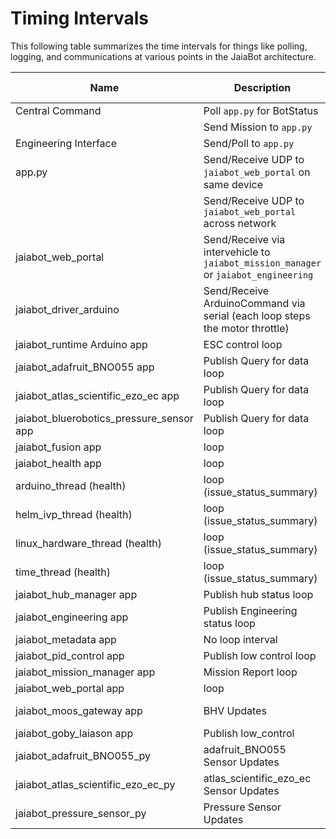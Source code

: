 # Timing Intervals

This following table summarizes the time intervals for things like polling, logging, and communications at various points in the JaiaBot architecture.

| Name                                      | Description                                                                         | Timing                                          | Path                                                          | Date Changed
| --------------------                      | ----------------                                                                    | -------------------------                       | ---                                                           | --------------
| Central Command                           | Poll `app.py` for BotStatus                                                         | 0.5 s interval                                  | src/web/central_command/client/components/CentralCommand.jsx  | 08/25/2022
|                                           | Send Mission to `app.py`                                                            | ASAP                                            |                                                               | 08/25/2022
| Engineering Interface                     | Send/Poll to `app.py`                                                               | 0.1 s interval                                  | src/web/engineering/script.js                                 | 08/25/2022
| app.py                                    | Send/Receive UDP to `jaiabot_web_portal` on same device                             | "Instantly"                                     | src/web/server/app.py                                         | 08/25/2022
|                                           | Send/Receive UDP to `jaiabot_web_portal` across network                             | Depends on network latency                      |                                                               | 08/25/2022
| jaiabot_web_portal                        | Send/Receive via intervehicle to `jaiabot_mission_manager` or `jaiabot_engineering` | Depends on XBee radio latency                   | src/bin/                                                      | 08/25/2022
| jaiabot_driver_arduino                    | Send/Receive ArduinoCommand via serial (each loop steps the motor throttle)         | 0.25 s loop interval                            | src/bin/drivers/arduino/app.cpp                               | 08/25/2022
| jaiabot_runtime Arduino app               | ESC control loop                                                                    | 0.1 s loop interval                             | src/arduino/jaiabot_runtime/jaiabot_runtime.ino               | 08/25/2022
| jaiabot_adafruit_BNO055 app               | Publish Query for data loop                                                         | 1 s loop interval                               | src/bin/drivers/adafruit_BNO055/app.cpp                       | 08/25/2022
| jaiabot_atlas_scientific_ezo_ec app       | Publish Query for data loop                                                         | 1 s loop interval                               | src/bin/drivers/atlas_scientific_ezo_ec/app.cpp               | 08/25/2022
| jaiabot_bluerobotics_pressure_sensor app  | Publish Query for data loop                                                         | 0.5 s loop interval                             | src/bin/drivers/bluerobotics_pressure_sensor/app.cpp          | 08/25/2022
| jaiabot_fusion app                        | loop                                                                                | 0.2 s loop interval                             | src/bin/fusion/fusion.cpp                                     | 08/25/2022
| jaiabot_health app                        | loop                                                                                | 1 s loop interval                               | src/bin/health/app.cpp                                        | 08/25/2022
| arduino_thread (health)                   | loop (issue_status_summary)                                                         | 15 s loop interval                              | src/bin/health/arduino_thread.cpp                             | 08/25/2022
| helm_ivp_thread (health)                  | loop (issue_status_summary)                                                         | 15 s loop interval                              | src/bin/health/helm_ivp_thread.cpp                            | 08/25/2022
| linux_hardware_thread (health)            | loop (issue_status_summary)                                                         | 60 s loop interval                              | src/bin/health/linux_hardware_thread.cpp                      | 08/25/2022
| time_thread (health)                      | loop (issue_status_summary)                                                         | 60 s loop interval                              | src/bin/health/time_thread.cpp                                | 08/25/2022
| jaiabot_hub_manager app                   | Publish hub status loop                                                             | 0.5 s loop interval                             | src/bin/hub_manager/hub_manager.cpp                           | 08/25/2022
| jaiabot_engineering app                   | Publish Engineering status loop                                                     | 5 s loop interval                               | src/bin/jaiabot_engineering/app.cpp                           | 08/25/2022
| jaiabot_metadata app                      | No loop interval                                                                    | No loop interval                                | src/bin/jaiabot_metadata/app.cpp                              | 08/25/2022
| jaiabot_pid_control app                   | Publish low control loop                                                            | 0.5 s loop interval                             | src/bin/jaiabot_pid_control/app.cpp                           | 08/25/2022
| jaiabot_mission_manager app               | Mission Report loop                                                                 | 1 s loop interval                               | src/bin/mission_manager/app.cpp                               | 08/25/2022
| jaiabot_web_portal app                    | loop                                                                                | 2 s loop interval                               | src/bin/web_portal/app.cpp                                    | 08/25/2022
| jaiabot_moos_gateway app                  | BHV Updates                                                                         | Depends goby::moos::FrontSeatTranslation        | src/lib/jaiabot_moos_gateway/app.cpp                          | 08/25/2022
| jaiabot_goby_laiason app                  | Publish low_control                                                                 | 0.05 s loop interval                            | src/lib/laiason/laiason_jaiabot.cpp                           | 08/25/2022
| jaiabot_adafruit_BNO055_py                | adafruit_BNO055 Sensor Updates                                                      | Depends jaiabot_adafruit_BNO055                 | src/python/adafruit_BNO055/jaiabot_imu.py                     | 08/25/2022
| jaiabot_atlas_scientific_ezo_ec_py        | atlas_scientific_ezo_ec Sensor Updates                                              | Depends jaiabot_atlas_scientific_ezo_ec         | src/python/atlas_scientific_ezo_ec/jaiabot_as-ezo-ec.py       | 08/25/2022
| jaiabot_pressure_sensor_py                | Pressure Sensor Updates                                                             | Depends jaiabot_bluerobotics_pressure_sensor    | src/python/pressure_sensor/jaiabot_pressure_sensor.py         | 08/25/2022